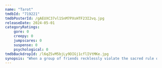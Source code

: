 ```yaml
---
name: "Tarot"
tmdbId: "719221"
tmdbPosterId: /gAEUXC37vl1SnM7PXsHTF23I2vq.jpg
releaseDate: 2024-05-01
categoryRatings:
    gore: 0
    creepy: 0
    jumpscares: 0
    suspense: 0
    psychological: 0
tmdbBackdropId: /l6qZSvM5bjLy9DIGj1cflIVtMKe.jpg
synopsis: "When a group of friends recklessly violate the sacred rule of Tarot readings, they unknowingly unleash an unspeakable evil trapped within the cursed cards. One by one, they come face to face with fate and end up in a race against death."
---
```


